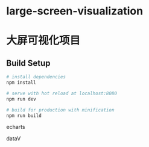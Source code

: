 # large-screen-visualization
# 大屏可视化项目


## Build Setup

``` bash
# install dependencies
npm install

# serve with hot reload at localhost:8080
npm run dev

# build for production with minification
npm run build

```

echarts

dataV